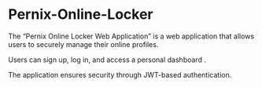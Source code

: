 # Pernix-Online-Locker
The “Pernix Online Locker Web Application” is a web application that allows users to securely manage their online profiles.

Users can sign up, log in, and access a personal dashboard .

The application ensures security through JWT-based authentication.
